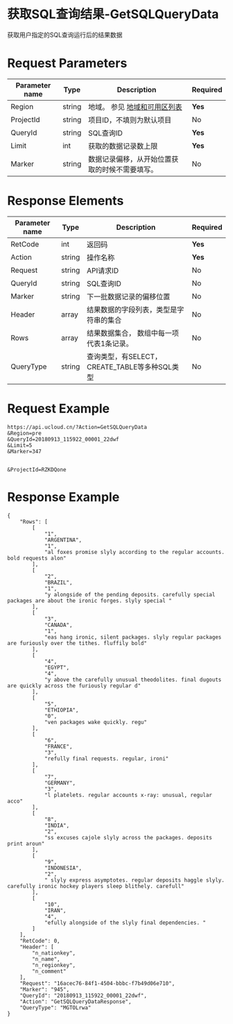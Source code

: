 # 获取SQL查询结果-GetSQLQueryData

获取用户指定的SQL查询运行后的结果数据

# Request Parameters
|Parameter name|Type|Description|Required|
|---|---|---|---|
|Region|string|地域。 参见 [地域和可用区列表](../summary/regionlist.html)|**Yes**|
|ProjectId|string|项目ID，不填则为默认项目|No|
|QueryId|string|SQL查询ID|**Yes**|
|Limit|int|获取的数据记录数上限|**Yes**|
|Marker|string|数据记录偏移，从开始位置获取的时候不需要填写。|No|

# Response Elements
|Parameter name|Type|Description|Required|
|---|---|---|---|
|RetCode|int|返回码|**Yes**|
|Action|string|操作名称|**Yes**|
|Request|string|API请求ID|No|
|QueryId|string|SQL查询ID|No|
|Marker|string|下一批数据记录的偏移位置|No|
|Header|array|结果数据的字段列表，类型是字符串的集合|No|
|Rows|array|结果数据集合， 数组中每一项代表1条记录。|No|
|QueryType|string|查询类型，有SELECT， CREATE_TABLE等多种SQL类型|No|

# Request Example
```
https://api.ucloud.cn/?Action=GetSQLQueryData
&Region=pre
&QueryId=20180913_115922_00001_22dwf
&Limit=5
&Marker=347


&ProjectId=RZKDQone
```

# Response Example
```
{
    "Rows": [
        [
            "1", 
            "ARGENTINA", 
            "1", 
            "al foxes promise slyly according to the regular accounts. bold requests alon"
        ], 
        [
            "2", 
            "BRAZIL", 
            "1", 
            "y alongside of the pending deposits. carefully special packages are about the ironic forges. slyly special "
        ], 
        [
            "3", 
            "CANADA", 
            "1", 
            "eas hang ironic, silent packages. slyly regular packages are furiously over the tithes. fluffily bold"
        ], 
        [
            "4", 
            "EGYPT", 
            "4", 
            "y above the carefully unusual theodolites. final dugouts are quickly across the furiously regular d"
        ], 
        [
            "5", 
            "ETHIOPIA", 
            "0", 
            "ven packages wake quickly. regu"
        ], 
        [
            "6", 
            "FRANCE", 
            "3", 
            "refully final requests. regular, ironi"
        ], 
        [
            "7", 
            "GERMANY", 
            "3", 
            "l platelets. regular accounts x-ray: unusual, regular acco"
        ], 
        [
            "8", 
            "INDIA", 
            "2", 
            "ss excuses cajole slyly across the packages. deposits print aroun"
        ], 
        [
            "9", 
            "INDONESIA", 
            "2", 
            " slyly express asymptotes. regular deposits haggle slyly. carefully ironic hockey players sleep blithely. carefull"
        ], 
        [
            "10", 
            "IRAN", 
            "4", 
            "efully alongside of the slyly final dependencies. "
        ]
    ], 
    "RetCode": 0, 
    "Header": [
        "n_nationkey", 
        "n_name", 
        "n_regionkey", 
        "n_comment"
    ], 
    "Request": "16acec76-84f1-4504-bbbc-f7b49d06e710", 
    "Marker": "945", 
    "QueryId": "20180913_115922_00001_22dwf", 
    "Action": "GetSQLQueryDataResponse", 
    "QueryType": "MGTOLrwa"
}
```

